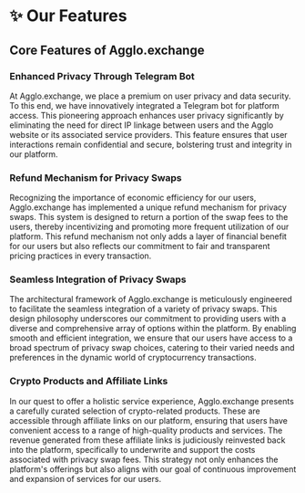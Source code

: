 # ✨ Our Features

## Core Features of Agglo.exchange

### **Enhanced Privacy Through Telegram Bot**

At Agglo.exchange, we place a premium on user privacy and data security. To this end, we have innovatively integrated a Telegram bot for platform access. This pioneering approach enhances user privacy significantly by eliminating the need for direct IP linkage between users and the Agglo website or its associated service providers. This feature ensures that user interactions remain confidential and secure, bolstering trust and integrity in our platform.

### **Refund Mechanism for Privacy Swaps**

Recognizing the importance of economic efficiency for our users, Agglo.exchange has implemented a unique refund mechanism for privacy swaps. This system is designed to return a portion of the swap fees to the users, thereby incentivizing and promoting more frequent utilization of our platform. This refund mechanism not only adds a layer of financial benefit for our users but also reflects our commitment to fair and transparent pricing practices in every transaction.

### **Seamless Integration of Privacy Swaps**

The architectural framework of Agglo.exchange is meticulously engineered to facilitate the seamless integration of a variety of privacy swaps. This design philosophy underscores our commitment to providing users with a diverse and comprehensive array of options within the platform. By enabling smooth and efficient integration, we ensure that our users have access to a broad spectrum of privacy swap choices, catering to their varied needs and preferences in the dynamic world of cryptocurrency transactions.

### **Crypto Products and Affiliate Links**

In our quest to offer a holistic service experience, Agglo.exchange presents a carefully curated selection of crypto-related products. These are accessible through affiliate links on our platform, ensuring that users have convenient access to a range of high-quality products and services. The revenue generated from these affiliate links is judiciously reinvested back into the platform, specifically to underwrite and support the costs associated with privacy swap fees. This strategy not only enhances the platform's offerings but also aligns with our goal of continuous improvement and expansion of services for our users.

